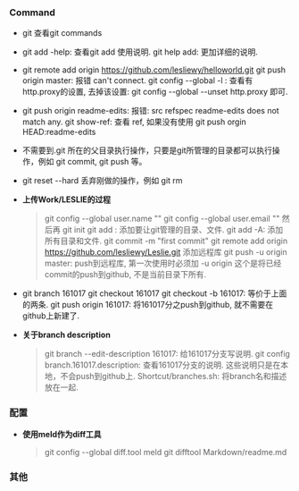 ### Command
* git 查看git commands
* git add -help: 查看git add 使用说明.
  git help add:  更加详细的说明.
* git remote add origin https://github.com/lesliewy/helloworld.git 
  git push origin master: 报错 can't connect.
  git config --global -l  : 查看有 http.proxy的设置, 去掉该设置:  git config --global --unset http.proxy 即可.
* git push origin readme-edits: 报错:  src refspec readme-edits does not match any.
  git show-ref:  查看 ref, 如果没有使用  git push orgin HEAD:readme-edits
* 不需要到.git 所在的父目录执行操作，只要是git所管理的目录都可以执行操作，例如 git commit, git push 等。
* git reset --hard 丢弃刚做的操作，例如 git rm
* **上传Work/LESLIE的过程**
  > git config --global user.name ""
  > git config --global user.email ""
  > 然后再
  > git init
  > git add <directory or file>: 添加要让git管理的目录、文件.
  > git add -A: 添加所有目录和文件.
  > git commit -m "first commit"
  > git remote add origin https://github.com/lesliewy/Leslie.git  添加远程库
  > git push -u origin master: push到远程库, 第一次使用时必须加 -u origin 这个是将已经commit的push到github, 不是当前目录下所有.
* git branch 161017
  git checkout 161017
  git checkout -b 161017: 等价于上面的两条.
  git push origin 161017: 将161017分之push到github, 就不需要在github上新建了.

* **关于branch description**
  > git branch --edit-description 161017: 给161017分支写说明. 
  > git config branch.161017.description: 查看161017分支的说明. 这些说明只是在本地，不会push到github上.
  > Shortcut/branches.sh: 将branch名和描述放在一起.


### 配置
* **使用meld作为diff工具**
  > git config --global diff.tool meld
  > git difftool Markdown/readme.md

### 其他
